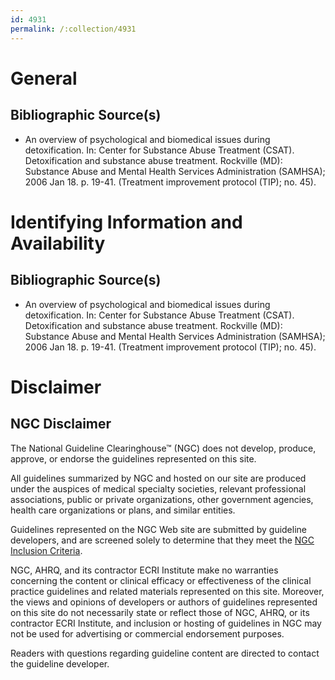 ```yaml
---
id: 4931
permalink: /:collection/4931
---
```


# General

## Bibliographic Source(s)

- An overview of psychological and biomedical issues during detoxification. In: Center for Substance Abuse Treatment (CSAT). Detoxification and substance abuse treatment. Rockville (MD): Substance Abuse and Mental Health Services Administration (SAMHSA); 2006 Jan 18. p. 19-41. (Treatment improvement protocol (TIP); no. 45).

# Identifying Information and Availability

## Bibliographic Source(s)

- An overview of psychological and biomedical issues during detoxification. In: Center for Substance Abuse Treatment (CSAT). Detoxification and substance abuse treatment. Rockville (MD): Substance Abuse and Mental Health Services Administration (SAMHSA); 2006 Jan 18. p. 19-41. (Treatment improvement protocol (TIP); no. 45).

# Disclaimer

## NGC Disclaimer

The National Guideline Clearinghouse™ (NGC) does not develop, produce, approve, or endorse the guidelines represented on this site.

All guidelines summarized by NGC and hosted on our site are produced under the auspices of medical specialty societies, relevant professional associations, public or private organizations, other government agencies, health care organizations or plans, and similar entities.

Guidelines represented on the NGC Web site are submitted by guideline developers, and are screened solely to determine that they meet the [NGC Inclusion Criteria](/help-and-about/summaries/inclusion-criteria).

NGC, AHRQ, and its contractor ECRI Institute make no warranties concerning the content or clinical efficacy or effectiveness of the clinical practice guidelines and related materials represented on this site. Moreover, the views and opinions of developers or authors of guidelines represented on this site do not necessarily state or reflect those of NGC, AHRQ, or its contractor ECRI Institute, and inclusion or hosting of guidelines in NGC may not be used for advertising or commercial endorsement purposes.

Readers with questions regarding guideline content are directed to contact the guideline developer.

